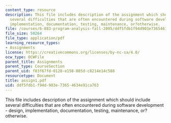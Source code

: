 ```yaml
---
content_type: resource
description: This file includes description of the assignment which should include
  several difficulties that are often encountered during software development - design,
  implementation, documentation, testing, maintenance, or?otherwise.
file: /courses/6-883-program-analysis-fall-2005/ddf5fdb1f94d903e73654634e91ca763_assign1.pdf
file_size: 50264
file_type: application/pdf
learning_resource_types:
- Assignments
license: https://creativecommons.org/licenses/by-nc-sa/4.0/
ocw_type: OCWFile
parent_title: Assignments
parent_type: CourseSection
parent_uid: f83f67fd-0128-e158-085d-c8214e14c588
resourcetype: Document
title: assign1.pdf
uid: ddf5fdb1-f94d-903e-7365-4634e91ca763
---
```

This file includes description of the assignment which should include several difficulties that are often encountered during software development - design, implementation, documentation, testing, maintenance, or?otherwise.